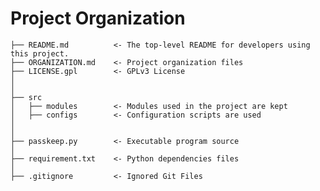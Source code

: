 # Project Organization

    ├── README.md          <- The top-level README for developers using this project.
    ├── ORGANIZATION.md    <- Project organization files
    ├── LICENSE.gpl        <- GPLv3 License
    │ 
    │ 
    ├── src
    │   ├── modules        <- Modules used in the project are kept
    │   ├── configs        <- Configuration scripts are used 
    │
    │
    ├── passkeep.py        <- Executable program source
    │
    ├── requirement.txt    <- Python dependencies files
    │   
    ├── .gitignore         <- Ignored Git Files

    
